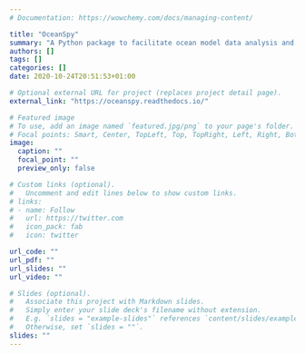 ```yaml
---
# Documentation: https://wowchemy.com/docs/managing-content/

title: "OceanSpy"
summary: "A Python package to facilitate ocean model data analysis and visualization."
authors: []
tags: []
categories: []
date: 2020-10-24T20:51:53+01:00

# Optional external URL for project (replaces project detail page).
external_link: "https://oceanspy.readthedocs.io/"

# Featured image
# To use, add an image named `featured.jpg/png` to your page's folder.
# Focal points: Smart, Center, TopLeft, Top, TopRight, Left, Right, BottomLeft, Bottom, BottomRight.
image:
  caption: ""
  focal_point: ""
  preview_only: false

# Custom links (optional).
#   Uncomment and edit lines below to show custom links.
# links:
# - name: Follow
#   url: https://twitter.com
#   icon_pack: fab
#   icon: twitter

url_code: ""
url_pdf: ""
url_slides: ""
url_video: ""

# Slides (optional).
#   Associate this project with Markdown slides.
#   Simply enter your slide deck's filename without extension.
#   E.g. `slides = "example-slides"` references `content/slides/example-slides.md`.
#   Otherwise, set `slides = ""`.
slides: ""
---
```

